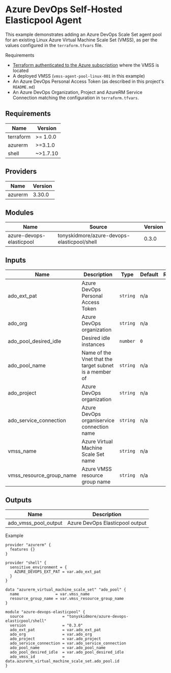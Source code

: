 # Azure DevOps Self-Hosted Elasticpool Agent

This example demonstrates adding an Azure DevOps Scale Set agent pool for
an existing Linux Azure Virtual Machine Scale Set (VMSS), as per the values configured
in the `terraform.tfvars` file.

Requirements

* [Terraform authenticated to the Azure subscription][tf-auth-azure] where the VMSS is located
* A deployed VMSS (`vmss-agent-pool-linux-001` in this example)
* An Azure DevOps Personal Access Token (as described in this project's `README.md`)
* An Azure DevOps Organization, Project and AzureRM Service Connection matching the configuration in `terraform.tfvars`.


<!-- BEGIN_TF_DOCS -->

## Requirements

| Name | Version |
|------|---------|
| terraform | >= 1.0.0 |
| azurerm | >=3.1.0 |
| shell | ~>1.7.10 |
## Providers

| Name | Version |
|------|---------|
| azurerm | 3.30.0 |
## Modules

| Name | Source | Version |
|------|--------|---------|
| azure-devops-elasticpool | tonyskidmore/azure-devops-elasticpool/shell | 0.3.0 |
## Inputs

| Name | Description | Type | Default | Required |
|------|-------------|------|---------|:--------:|
| ado\_ext\_pat | Azure DevOps Personal Access Token | `string` | n/a | yes |
| ado\_org | Azure DevOps organization | `string` | n/a | yes |
| ado\_pool\_desired\_idle | Desired idle instances | `number` | `0` | no |
| ado\_pool\_name | Name of the Vnet that the target subnet is a member of | `string` | n/a | yes |
| ado\_project | Azure DevOps organization | `string` | n/a | yes |
| ado\_service\_connection | Azure DevOps organiservice connection name | `string` | n/a | yes |
| vmss\_name | Azure Virtual Machine Scale Set name | `string` | n/a | yes |
| vmss\_resource\_group\_name | Azure VMSS resource group name | `string` | n/a | yes |
## Outputs

| Name | Description |
|------|-------------|
| ado\_vmss\_pool\_output | Azure DevOps Elasticpool output |

Example

```hcl
provider "azurerm" {
  features {}
}

provider "shell" {
  sensitive_environment = {
    AZURE_DEVOPS_EXT_PAT = var.ado_ext_pat
  }
}

data "azurerm_virtual_machine_scale_set" "ado_pool" {
  name                = var.vmss_name
  resource_group_name = var.vmss_resource_group_name
}

module "azure-devops-elasticpool" {
  source                 = "tonyskidmore/azure-devops-elasticpool/shell"
  version                = "0.3.0"
  ado_ext_pat            = var.ado_ext_pat
  ado_org                = var.ado_org
  ado_project            = var.ado_project
  ado_service_connection = var.ado_service_connection
  ado_pool_name          = var.ado_pool_name
  ado_pool_desired_idle  = var.ado_pool_desired_idle
  ado_vmss_id            = data.azurerm_virtual_machine_scale_set.ado_pool.id
}
```
<!-- END_TF_DOCS -->

[tf-auth-azure]: https://learn.microsoft.com/en-us/azure/developer/terraform/authenticate-to-azure?tabs=bash#specify-service-principal-credentials-in-environment-variables
